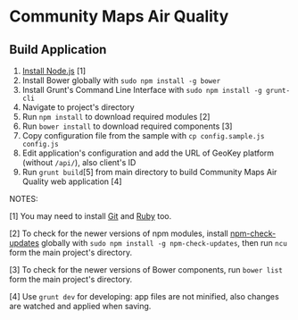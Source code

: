 # Community Maps Air Quality

## Build Application

1. [Install Node.js](https://github.com/joyent/node/wiki/installation) [1]
2. Install Bower globally with `sudo npm install -g bower`
3. Install Grunt's Command Line Interface with `sudo npm install -g grunt-cli`
4. Navigate to project's directory
5. Run `npm install` to download required modules [2]
6. Run `bower install` to download required components [3]
7. Copy configuration file from the sample with `cp config.sample.js config.js`
8. Edit application's configuration and add the URL of GeoKey platform (without `/api/`), also client's ID
9. Run `grunt build`[5] from main directory to build Community Maps Air Quality web application [4]

NOTES:

[1] You may need to install [Git](http://git-scm.com/downloads) and [Ruby](http://ruby-lang.org/en/installation) too.

[2] To check for the newer versions of npm modules, install [npm-check-updates](https://github.com/tjunnone/npm-check-updates) globally with `sudo npm install -g npm-check-updates`, then run `ncu` form the main project's directory.

[3] To check for the newer versions of Bower components, run `bower list` form the main project's directory.

[4] Use `grunt dev` for developing: app files are not minified, also changes are watched and applied when saving.
